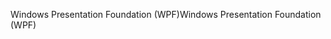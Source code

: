 <span data-ttu-id="9e9dc-101">Windows Presentation Foundation (WPF)</span><span class="sxs-lookup"><span data-stu-id="9e9dc-101">Windows Presentation Foundation (WPF)</span></span>
